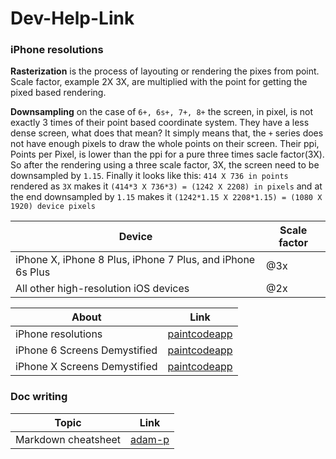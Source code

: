 # Dev-Help-Link

### iPhone resolutions
**Rasterization** is the process of layouting or rendering the pixes from point. Scale factor, example 2X 3X, are multiplied with the point for getting the pixed based rendering.

**Downsampling** on the case of `6+, 6s+, 7+, 8+` the screen, in pixel, is not exactly 3 times of their point based coordinate system. They have a less dense screen, what does that mean? It simply means that, the `+` series does not have enough pixels to draw the whole points on their screen. Their ppi, Points per Pixel, is lower than the ppi for a pure three times sacle factor(3X). So after the rendering using a three scale factor, 3X, the screen need to be downsampled by `1.15`. Finally it looks like this: `414 X 736 in points` rendered as `3X` makes it `(414*3 X 736*3) = (1242 X 2208) in pixels` and at the end downsampled by `1.15` makes it `(1242*1.15 X 2208*1.15) = (1080 X 1920) device pixels`

Device | Scale factor
--- | ---
iPhone X, iPhone 8 Plus, iPhone 7 Plus, and iPhone 6s Plus | @3x
All other high-resolution iOS devices | @2x

About | Link
--- | ---
iPhone resolutions  | [paintcodeapp](https://www.paintcodeapp.com/news/ultimate-guide-to-iphone-resolutions)
iPhone 6 Screens Demystified | [paintcodeapp](https://www.paintcodeapp.com/news/iphone-6-screens-demystified)
iPhone X Screens Demystified | [paintcodeapp](https://www.paintcodeapp.com/news/iphone-x-screen-demystified)

### Doc writing

Topic | Link
--- | ---
Markdown cheatsheet | [adam-p](https://github.com/adam-p/markdown-here/wiki/Markdown-Cheatsheet#tables)

